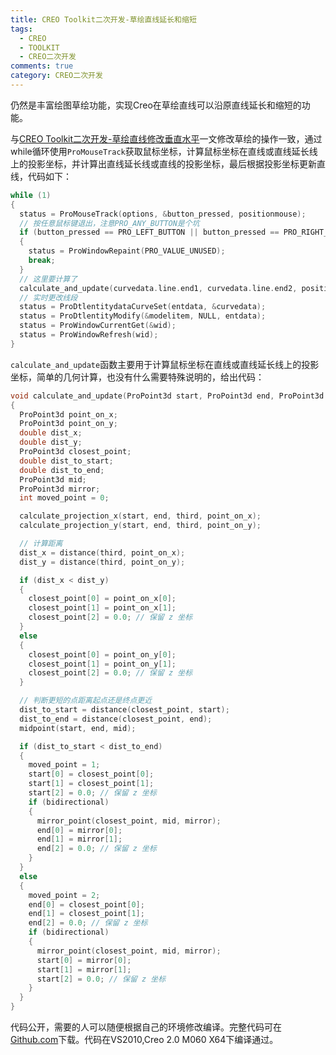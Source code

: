 ```yaml
---
title: CREO Toolkit二次开发-草绘直线延长和缩短
tags:
  - CREO
  - TOOLKIT
  - CREO二次开发
comments: true
category: CREO二次开发
---
```


仍然是丰富绘图草绘功能，实现Creo在草绘直线可以沿原直线延长和缩短的功能。

与<a href="[https://www.hudi.site/2020/05/02/CREO Toolkit二次开发-Ribbon界面的操作/](https://www.hudi.site/2025/05/07/CREO%20Toolkit%E4%BA%8C%E6%AC%A1%E5%BC%80%E5%8F%91-%E8%8D%89%E7%BB%98%E7%9B%B4%E7%BA%BF%E4%BF%AE%E6%94%B9%E5%9E%82%E7%9B%B4%E6%B0%B4%E5%B9%B3/)" target="_blank">CREO Toolkit二次开发-草绘直线修改垂直水平</a>一文修改草绘的操作一致，通过while循环使用`ProMouseTrack`获取鼠标坐标，计算鼠标坐标在直线或直线延长线上的投影坐标，并计算出直线延长线或直线的投影坐标，最后根据投影坐标更新直线，代码如下：

```c
while (1)
{
  status = ProMouseTrack(options, &button_pressed, positionmouse);
  // 按任意鼠标键退出，注意PRO_ANY_BUTTON是个坑
  if (button_pressed == PRO_LEFT_BUTTON || button_pressed == PRO_RIGHT_BUTTON || button_pressed == PRO_MIDDLE_BUTTON)
  {
    status = ProWindowRepaint(PRO_VALUE_UNUSED);
    break;
  }
  // 这里要计算了
  calculate_and_update(curvedata.line.end1, curvedata.line.end2, positionmouse, bidirectional);
  // 实时更改线段
  status = ProDtlentitydataCurveSet(entdata, &curvedata);
  status = ProDtlentityModify(&modelitem, NULL, entdata);
  status = ProWindowCurrentGet(&wid);
  status = ProWindowRefresh(wid);
}
```

`calculate_and_update`函数主要用于计算鼠标坐标在直线或直线延长线上的投影坐标，简单的几何计算，也没有什么需要特殊说明的，给出代码：

```c
void calculate_and_update(ProPoint3d start, ProPoint3d end, ProPoint3d third, int bidirectional)
{
  ProPoint3d point_on_x;
  ProPoint3d point_on_y;
  double dist_x;
  double dist_y;
  ProPoint3d closest_point;
  double dist_to_start;
  double dist_to_end;
  ProPoint3d mid;
  ProPoint3d mirror;
  int moved_point = 0;

  calculate_projection_x(start, end, third, point_on_x);
  calculate_projection_y(start, end, third, point_on_y);

  // 计算距离
  dist_x = distance(third, point_on_x);
  dist_y = distance(third, point_on_y);

  if (dist_x < dist_y)
  {
    closest_point[0] = point_on_x[0];
    closest_point[1] = point_on_x[1];
    closest_point[2] = 0.0; // 保留 z 坐标
  }
  else
  {
    closest_point[0] = point_on_y[0];
    closest_point[1] = point_on_y[1];
    closest_point[2] = 0.0; // 保留 z 坐标
  }

  // 判断更短的点距离起点还是终点更近
  dist_to_start = distance(closest_point, start);
  dist_to_end = distance(closest_point, end);
  midpoint(start, end, mid);

  if (dist_to_start < dist_to_end)
  {
    moved_point = 1;
    start[0] = closest_point[0];
    start[1] = closest_point[1];
    start[2] = 0.0; // 保留 z 坐标
    if (bidirectional)
    {
      mirror_point(closest_point, mid, mirror);
      end[0] = mirror[0];
      end[1] = mirror[1];
      end[2] = 0.0; // 保留 z 坐标
    }
  }
  else
  {
    moved_point = 2;
    end[0] = closest_point[0];
    end[1] = closest_point[1];
    end[2] = 0.0; // 保留 z 坐标
    if (bidirectional)
    {
      mirror_point(closest_point, mid, mirror);
      start[0] = mirror[0];
      start[1] = mirror[1];
      start[2] = 0.0; // 保留 z 坐标
    }
  }
}
```

代码公开，需要的人可以随便根据自己的环境修改编译。完整代码可在<a href="https://github.com/slacker-HD/creo_toolkit" target="_blank">Github.com</a>下载。代码在VS2010,Creo 2.0 M060 X64下编译通过。
